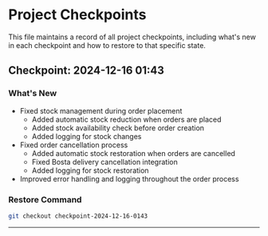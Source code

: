 # Project Checkpoints

This file maintains a record of all project checkpoints, including what's new in each checkpoint and how to restore to that specific state.

## Checkpoint: 2024-12-16 01:43
### What's New
- Fixed stock management during order placement
  - Added automatic stock reduction when orders are placed
  - Added stock availability check before order creation
  - Added logging for stock changes
- Fixed order cancellation process
  - Added automatic stock restoration when orders are cancelled
  - Fixed Bosta delivery cancellation integration
  - Added logging for stock restoration
- Improved error handling and logging throughout the order process

### Restore Command
```bash
git checkout checkpoint-2024-12-16-0143
```

---

